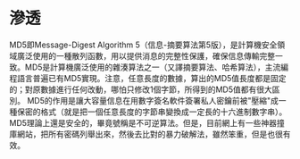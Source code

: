 # 滲透

MD5即Message-Digest Algorithm 5（信息-摘要算法第5版），是計算機安全領域廣泛使用的一種散列函數，用以提供消息的完整性保護，確保信息傳輸完整一致。MD5是計算機廣泛使用的雜湊算法之一（又譯摘要算法、哈希算法），主流編程語言普遍已有MD5實現。注意，任意長度的數據，算出的MD5值長度都是固定的；對原數據進行任何改動，哪怕只修改1個字節，所得到的MD5值都有很大區別。 MD5的作用是讓大容量信息在用數字簽名軟件簽署私人密鑰前被"壓縮"成一種保密的格式（就是把一個任意長度的字節串變換成一定長的十六進制數字串）。MD5理論上還是安全的，畢竟號稱是不可逆算法。但是，目前網上有一些神器撞庫網站，把所有密碼列舉出來，然後去比對的暴力破解法，雖然笨重，但是也很有效。

